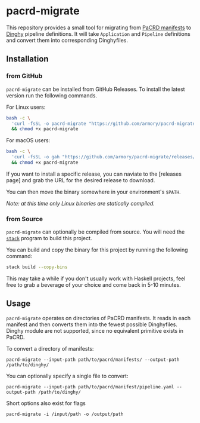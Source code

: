 # pacrd-migrate

This repository provides a small tool for migrating from [PaCRD manifests] to
[Dinghy] pipeline definitions. It will take `Application` and `Pipeline`
definitions and convert them into corresponding Dinghyfiles.

## Installation

### from GitHub

`pacrd-migrate` can be installed from GitHub Releases. To install the latest
version run the following commands.

For Linux users:

```bash
bash -c \
  'curl -fsSL -o pacrd-migrate "https://github.com/armory/pacrd-migrate/releases/latest/download/pacrd-migrate-linux-amd64"' \
  && chmod +x pacrd-migrate
```

For macOS users:

```bash
bash -c \
  'curl -fsSL -o gah "https://github.com/armory/pacrd-migrate/releases/latest/download/pacrd-migrate-macos-amd64"' \
  && chmod +x pacrd-migrate
```

If you want to install a specific release, you can naviate to the [releases page]
and grab the URL for the desired release to download.

You can then move the binary somewhere in your environment's `$PATH`.

_Note: at this time only Linux binaries are statically compiled._

### from Source

`pacrd-migrate` can optionally be compiled from source. You will need the
[`stack`] program to build this project.

You can build and copy the binary for this project by running the following
command:

```bash
stack build --copy-bins
```

This may take a while if you don't usually work with Haskell projects, feel
free to grab a beverage of your choice and come back in 5-10 minutes.

## Usage

`pacrd-migrate` operates on directories of PaCRD manifests. It reads in each
manifest and then converts them into the fewest possible Dinghyfiles. Dinghy
module are not supported, since no equivalent primitive exists in PaCRD.

To convert a directory of manifests:

```shell
pacrd-migrate --input-path path/to/pacrd/manifests/ --output-path /path/to/dinghy/
```

You can optionally specify a single file to convert:

```shell
pacrd-migrate --input-path path/to/pacrd/manifest/pipeline.yaml --output-path /path/to/dinghy/
```

Short options also exist for flags

```shell
pacrd-migrate -i /input/path -o /output/path
```

[PaCRD manifests]: TODO
[Dinghy]: TODO
[release page]: TODO
[`stack`]: TODO
